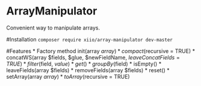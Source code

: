 # ArrayManipulator
Convenient way to manipulate arrays.

#Installation
`composer require xiio/array-manipulator dev-master`

#Features
	* Factory method init(array $array)
	* compact($recursive = TRUE)
	* concatWS(array $fields, $glue, $newFieldName, $leaveConcatFields = TRUE)
	* filter($field, $value)
	* get()
	* groupBy($field)
	* isEmpty()
	* leaveFields(array $fields)
	* removeFields(array $fields)
	* reset()
	* setArray(array $array)
	* toArray($recursive = TRUE)